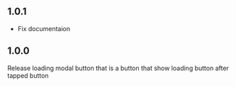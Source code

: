 ## 1.0.1
- Fix documentaion

## 1.0.0
Release loading modal button that is a button that show loading button after tapped button
